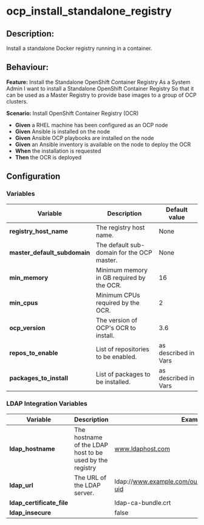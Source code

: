 # ocp_install_standalone_registry

## Description:

Install a standalone Docker registry running in a container.

## Behaviour:

**Feature:** Install the Standalone OpenShift Container Registry
As a System Admin
I want to install a Standalone OpenShift Container Registry
So that it can be used as a Master Registry to provide base images to a group of OCP clusters.

**Scenario:** Install OpenShift Container Registry (OCR)
- **Given** a RHEL machine has been configured as an OCP node
- **Given** Ansible is installed on the node
- **Given** Ansible OCP playbooks are installed on the node
- **Given** an Ansible inventory is available on the node to deploy the OCR
- **When** the installation is requested
- **Then** the OCR is deployed

## Configuration

### Variables

| Variable  | Description  | Default value |
|---|---|---|
| **registry_host_name** | The registry host name. | None |
| **master_default_subdomain** | The default sub-domain for the OCP master. | None |
| **min_memory** | Minimum memory in GB required by the OCR. | 16 |
| **min_cpus** | Minimum CPUs required by the OCR. | 2 |
| **ocp_version** | The version of OCP's OCR to install. | 3.6 |
| **repos_to_enable** | List of repositories to be enabled. | as described in Vars |
| **packages_to_install** | List of packages to be installed. | as described in Vars |

### LDAP Integration Variables

| Variable  | Description  | Example |
|---|---|---|
| **ldap_hostname** | The hostname of the LDAP host to be used by the registry | www.ldaphost.com |
| **ldap_url** | The URL of the LDAP server. | ldap://www.example.com/ou=users,dc=acme,dc=com?uid |
| **ldap_certificate_file** | | ldap-ca-bundle.crt |
| **ldap_insecure** |  | false |
